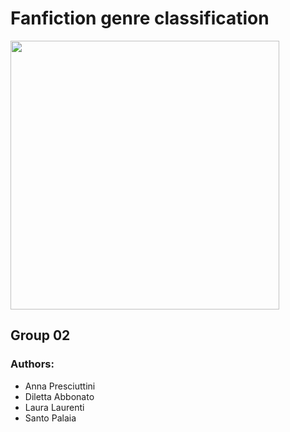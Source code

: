 # Fanfiction genre classification
<p align="left">
<img src="https://i2.wp.com/blog.lulu.com/wp-content/uploads/2019/11/fanfiction.png?w=1200&ssl=1" height=430 
</p>

## Group 02
### Authors: 
- Anna Presciuttini
- Diletta Abbonato
- Laura Laurenti
- Santo Palaia

